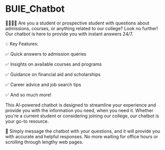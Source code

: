 # BUIE_Chatbot
👩‍🎓👨‍🎓 Are you a student or prospective student with questions about admissions, courses, or anything related to our college? Look no further! Our chatbot is here to provide you with instant answers 24/7.

💡 Key Features:

✅ Quick answers to admission queries

✅ Insights on available courses and programs

✅ Guidance on financial aid and scholarships

✅ Career advice and job search tips

✅ And so much more!


This AI-powered chatbot is designed to streamline your experience and provide you with the information you need, when you need it. Whether you're a current student or considering joining our college, our chatbot is your go-to resource.

💬 Simply message the chatbot with your questions, and it will provide you with accurate and helpful responses. No more waiting for office hours or scrolling through lengthy web pages.
